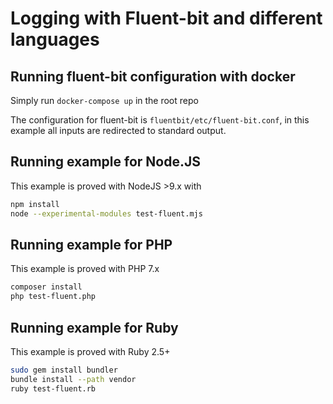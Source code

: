 # Logging with Fluent-bit and different languages

## Running fluent-bit configuration with docker

Simply run `docker-compose up` in the root repo

The configuration for fluent-bit is `fluentbit/etc/fluent-bit.conf`, in this example all inputs are redirected to standard output.

## Running example for Node.JS

This example is proved with NodeJS >9.x with

```bash
npm install
node --experimental-modules test-fluent.mjs
```

## Running example for PHP

This example is proved with PHP 7.x

```bash
composer install
php test-fluent.php
```

## Running example for Ruby

This example is proved with Ruby 2.5+

```bash
sudo gem install bundler
bundle install --path vendor
ruby test-fluent.rb
```

